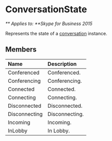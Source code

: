 
# ConversationState


_** Applies to: **Skype for Business 2015_

Represents the state of a [conversation](conversation_ref.md) instance.

## Members



| <strong>Name</strong> | <strong>Description</strong> |
|:----------------------|:-----------------------------|
| Conferenced           | Conferenced.                 |
| Conferencing          | Conferencing.                |
| Connected             | Connected.                   |
| Connecting            | Connecting.                  |
| Disconnected          | Disconnected.                |
| Disconnecting         | Disconnecting.               |
| Incoming              | Incoming.                    |
| InLobby               | In Lobby.                    |

